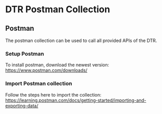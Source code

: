 # DTR Postman Collection

## Postman
The postman collection can be used to call all provided APIs of the DTR.

### Setup Postman

To install postman, download the newest version: 
<https://www.postman.com/downloads/>

### Import Postman collection

Follow the steps here to import the collection:
<https://learning.postman.com/docs/getting-started/importing-and-exporting-data/>
